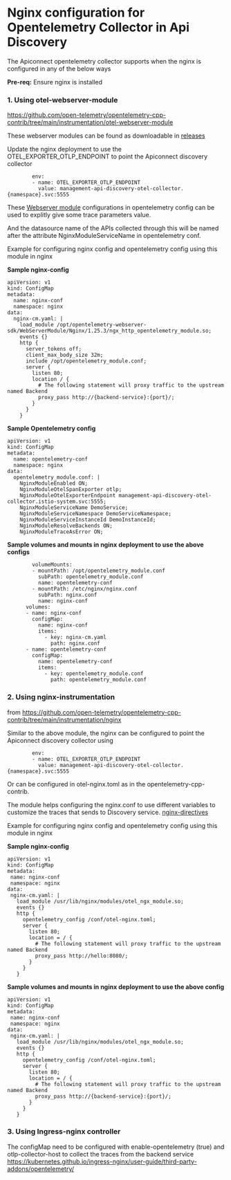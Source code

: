 # Nginx configuration for Opentelemetry Collector in Api Discovery

The Apiconnect opentelemetry collector supports when the nginx is configured in any of the below ways

**Pre-req:** Ensure nginx is installed 

### 1. Using otel-webserver-module
https://github.com/open-telemetry/opentelemetry-cpp-contrib/tree/main/instrumentation/otel-webserver-module

These webserver modules can be found as downloadable in [releases](https://github.com/open-telemetry/opentelemetry-cpp-contrib/releases)

Update the nginx deployment to use the OTEL_EXPORTER_OTLP_ENDPOINT to point the Apiconnect discovery collector
```
        env:
        - name: OTEL_EXPORTER_OTLP_ENDPOINT
          value: management-api-discovery-otel-collector.{namespace}.svc:5555
```

These [Webserver module](https://github.com/open-telemetry/opentelemetry-cpp-contrib/tree/main/instrumentation/otel-webserver-module#configuration-1) configurations in opentelemetry config can be used to explitly give some trace parameters value.

And the datasource name of the APIs collected through this will be named after the attribute NginxModuleServiceName in opentelemetry conf.

Example for configuring nginx config and opentelemetry config using this module in nginx

**Sample nginx-config**

```
apiVersion: v1
kind: ConfigMap
metadata:
  name: nginx-conf
  namespace: nginx
data:
  nginx-cm.yaml: |
    load_module /opt/opentelemetry-webserver-sdk/WebServerModule/Nginx/1.25.3/ngx_http_opentelemetry_module.so;
    events {}
    http {
      server_tokens off;
      client_max_body_size 32m;
      include /opt/opentelemetry_module.conf;
      server {
        listen 80;
        location / {
          # The following statement will proxy traffic to the upstream named Backend
          proxy_pass http://{backend-service}:{port}/;
        }
      }
    }
```

**Sample Opentelemetry config**

```
apiVersion: v1
kind: ConfigMap
metadata:
  name: opentelemetry-conf
  namespace: nginx
data:
  opentelemetry_module.conf: |
    NginxModuleEnabled ON;
    NginxModuleOtelSpanExporter otlp;
    NginxModuleOtelExporterEndpoint management-api-discovery-otel-collector.istio-system.svc:5555;
    NginxModuleServiceName DemoService;
    NginxModuleServiceNamespace DemoServiceNamespace;
    NginxModuleServiceInstanceId DemoInstanceId;
    NginxModuleResolveBackends ON;
    NginxModuleTraceAsError ON;
```
**Sample volumes and mounts in nginx deployment to use the above configs**

```
        volumeMounts:
        - mountPath: /opt/opentelemetry_module.conf
          subPath: opentelemetry_module.conf
          name: opentelemetry-conf
        - mountPath: /etc/nginx/nginx.conf
          subPath: nginx.conf
          name: nginx-conf			  
      volumes:
      - name: nginx-conf
        configMap:
          name: nginx-conf
          items:
            - key: nginx-cm.yaml
              path: nginx.conf
      - name: opentelemetry-conf
        configMap:
          name: opentelemetry-conf
          items:
            - key: opentelemetry_module.conf
              path: opentelemetry_module.conf	
```



### 2. Using nginx-instrumentation 
from https://github.com/open-telemetry/opentelemetry-cpp-contrib/tree/main/instrumentation/nginx

Similar to the above module, the nginx can be configured to point the Apiconnect discovery collector using
```
        env:
        - name: OTEL_EXPORTER_OTLP_ENDPOINT
          value: management-api-discovery-otel-collector.{namespace}.svc:5555
```
Or can be configured in otel-nginx.toml as in the opentelemetry-cpp-contrib. 

The module helps configuring the nginx.conf to use different variables to customize the traces that sends to Discovery service. [nginx-directives](https://github.com/open-telemetry/opentelemetry-cpp-contrib/tree/main/instrumentation/nginx#nginx-directives)

Example for configuring nginx config and opentelemetry config using this module in nginx

**Sample nginx-config**

```
apiVersion: v1
kind: ConfigMap
metadata:
 name: nginx-conf
 namespace: nginx
data:
 nginx-cm.yaml: |
   load_module /usr/lib/nginx/modules/otel_ngx_module.so;
   events {}
   http {
     opentelemetry_config /conf/otel-nginx.toml;
     server {
       listen 80;
       location = / {
         # The following statement will proxy traffic to the upstream named Backend
         proxy_pass http://hello:8080/;
       }
     }
   }
```

**Sample volumes and mounts in nginx deployment to use the above config**

```
apiVersion: v1
kind: ConfigMap
metadata:
 name: nginx-conf
 namespace: nginx
data:
 nginx-cm.yaml: |
   load_module /usr/lib/nginx/modules/otel_ngx_module.so;
   events {}
   http {
     opentelemetry_config /conf/otel-nginx.toml;
     server {
       listen 80;
       location = / {
         # The following statement will proxy traffic to the upstream named Backend
         proxy_pass http://{backend-service}:{port}/;
       }
     }
   }
```

### 3. Using Ingress-nginx controller
The configMap need to be configured with enable-opentelemetry (true) and otlp-collector-host to collect the traces from the backend service
https://kubernetes.github.io/ingress-nginx/user-guide/third-party-addons/opentelemetry/

